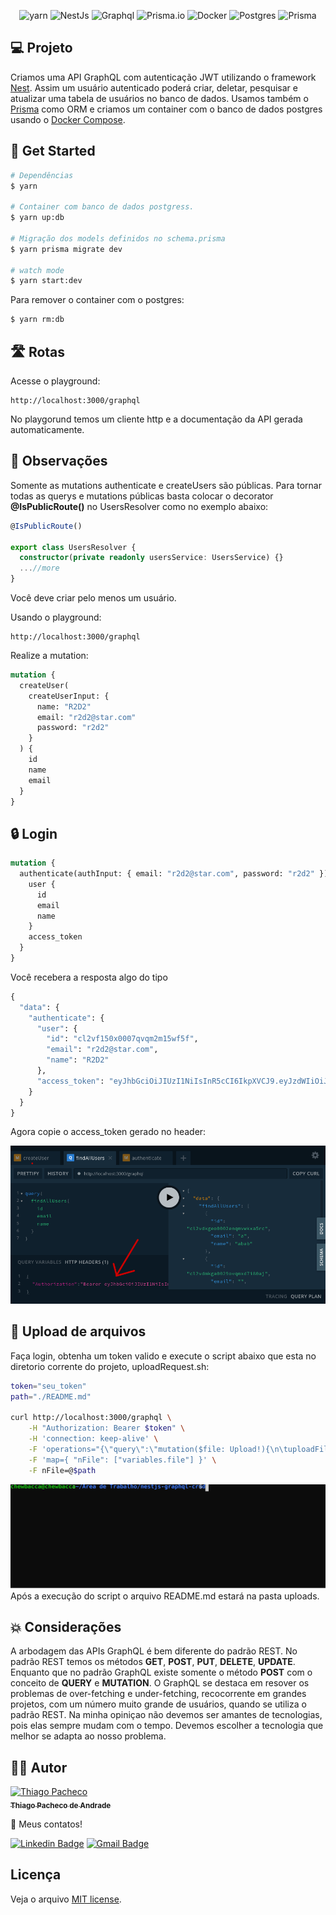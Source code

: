 <p align="center">
<img src="https://img.shields.io/badge/yarn-%232C8EBB.svg?style=for-the-badge&logo=yarn&logoColor=white" alt="yarn" />
  
<img src="https://img.shields.io/badge/nestjs-%23E0234E.svg?style=for-the-badge&logo=nestjs&logoColor=white" alt="NestJs" />

<img src="https://img.shields.io/badge/-ApolloGraphQL-311C87?style=for-the-badge&logo=apollo-graphql" alt="Graphql" />
  
<img src="https://img.shields.io/badge/Prisma-3982CE?style=for-the-badge&logo=Prisma&logoColor=white" alt="Prisma.io" />
  
<img src="https://img.shields.io/badge/docker-%230db7ed.svg?style=for-the-badge&logo=docker&logoColor=white" alt="Docker" />
  
<img src="https://img.shields.io/badge/postgres-%23316192.svg?style=for-the-badge&logo=postgresql&logoColor=white" alt="Postgres" />
  
<img src="https://img.shields.io/badge/-Swagger-%23Clojure?style=for-the-badge&logo=swagger&logoColor=white" alt="Prisma" />
</p>
  
## **💻 Projeto**

Criamos uma API GraphQL com autenticação JWT utilizando o framework [Nest](https://nestjs.com/). Assim um usuário autenticado poderá criar, deletar, pesquisar e atualizar uma tabela de usuários no banco de dados. Usamos também o [Prisma](https://www.prisma.io/) como ORM e criamos um container com o banco de dados postgres usando o [Docker Compose](https://docs.docker.com/compose/).
  
## **🚀 Get Started**
  
```bash
# Dependências
$ yarn
  
# Container com banco de dados postgress.
$ yarn up:db
  
# Migração dos models definidos no schema.prisma
$ yarn prisma migrate dev

# watch mode
$ yarn start:dev
```

Para remover o container com o postgres:
```bash
$ yarn rm:db
```

## **🛣️ Rotas**

Acesse o playground:

```url
http://localhost:3000/graphql
```
No playgorund temos um cliente http e a documentação da API gerada automaticamente.

## **🔎 Observações**

Somente as mutations authenticate e createUsers são públicas. Para tornar todas as querys e mutations públicas basta colocar o decorator <strong>@IsPublicRoute()</strong> no UsersResolver como no exemplo abaixo:

```typescript
@IsPublicRoute()

export class UsersResolver {
  constructor(private readonly usersService: UsersService) {}
  ...//more
}

```
Você deve criar pelo menos um usuário.

Usando o playground:

```url
http://localhost:3000/graphql
```

Realize a mutation:

```graphql
mutation {
  createUser(
    createUserInput: {
      name: "R2D2"
      email: "r2d2@star.com"
      password: "r2d2"
    }
  ) {
    id
    name
    email
  }
}
```

## **🔒 Login**

```graphql
mutation {
  authenticate(authInput: { email: "r2d2@star.com", password: "r2d2" }) {
    user {
      id
      email
      name
    }
    access_token
  }
}
```

Você recebera a resposta algo do tipo

```graphql
{
  "data": {
    "authenticate": {
      "user": {
        "id": "cl2vf150x0007qvqm2m15wf5f",
        "email": "r2d2@star.com",
        "name": "R2D2"
      },
      "access_token": "eyJhbGciOiJIUzI1NiIsInR5cCI6IkpXVCJ9.eyJzdWIiOiJjbDJ2ZjE1MHgwMDA3cXZxbTJtMTV3ZjVmIiwiZW1haWwiOiJkYXJ0aEB2YWRlci5jb20iLCJuYW1lIjoiZGFydCIsImlhdCI6MTY1MTkwMDg1NiwiZXhwIjoxNjU0NDkyODU2fQ.6MdzP1bktgtIL0xWqiPDl0NtP6g69u1cjnjYIH3aOzI"
    }
  }
}
```
Agora copie o access_token gerado no header:

<img src="./.assets/playground-gql.png"/>

## **📁 Upload de arquivos**

Faça login, obtenha um token valido e execute o script abaixo que esta no diretorio corrente do projeto, uploadRequest.sh:

```sh
token="seu_token"
path="./README.md"

curl http://localhost:3000/graphql \
    -H "Authorization: Bearer $token" \
    -H 'connection: keep-alive' \
    -F 'operations="{\"query\":\"mutation($file: Upload!){\n\tuploadFile(file:$file)\n} \",\"variables\":{\"file\":null}}"' \
    -F 'map={ "nFile": ["variables.file"] }' \
    -F nFile=@$path

```

<img src="./.assets/curl.svg"/>
Após a execução do script o arquivo README.md estará na pasta uploads.

## **💥 Considerações**
A arbodagem das APIs GraphQL é bem diferente do padrão REST. No padrão REST temos os métodos **GET**, **POST**, **PUT**, **DELETE**, **UPDATE**. Enquanto que no padrão GraphQL existe somente o método **POST** com o conceito de **QUERY** e **MUTATION**. O GraphQL se destaca em resover os problemas de over-fetching e under-fetching, recocorrente em grandes projetos, com um número muito grande de usuários, quando se utiliza o padrão REST.
Na minha opiniçao não devemos ser amantes de tecnologias, pois elas sempre mudam com o tempo. Devemos escolher a tecnologia que melhor se adapta ao nosso problema.

## **👨‍🚀 Autor**

<a href="https://github.com/tpaphysics">
<img alt="Thiago Pacheco" src="https://images.weserv.nl/?url=avatars.githubusercontent.com/u/46402647?v=4?v=4&h=300&w=300&fit=cover&mask=circle&maxage=7d" width="100px"/>
  <br />
  <sub>
    <b>Thiago Pacheco de Andrade</b>
  </sub>
</a>
<br />
  
👋 Meus contatos!
  
[![Linkedin Badge](https://img.shields.io/badge/-LinkedIn-blue?style=for-the-badge&logo=Linkedin&logoColor=white&link=https://www.linkedin.com/in/thiago-pacheco-200a1a86/ )](https://www.linkedin.com/in/thiago-pacheco-200a1a86/)
[![Gmail Badge](https://img.shields.io/badge/-Gmail-c14438?style=for-the-badge&logo=Gmail&logoColor=white&link=mailto:physics.posgrad.@gmail.com )](mailto:physics.posgrad.@gmail.com)
  
##  Licença
  
  
Veja o arquivo [MIT license](LICENSE ).
